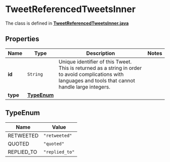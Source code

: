 

# TweetReferencedTweetsInner

The class is defined in **[TweetReferencedTweetsInner.java](../../src/main/java/example/micronaut/model/TweetReferencedTweetsInner.java)**

## Properties

Name | Type | Description | Notes
------------ | ------------- | ------------- | -------------
**id** | `String` | Unique identifier of this Tweet. This is returned as a string in order to avoid complications with languages and tools that cannot handle large integers. | 
**type** | [**TypeEnum**](#TypeEnum) |  | 


## TypeEnum

Name | Value
---- | -----
RETWEETED | `"retweeted"`
QUOTED | `"quoted"`
REPLIED_TO | `"replied_to"`


